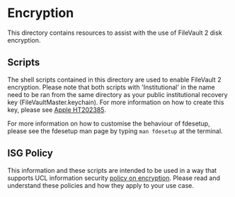 # Encryption
This directory contains resources to assist with the use of FileVault 2 disk encryption.

## Scripts
The shell scripts contained in this directory are used to enable FileVault 2 encryption. Please note that both scripts with 'Institutional' in the name need to be ran from the same directory as your public institutional recovery key (FileVaultMaster.keychain). For more information on how to create this key, please see [Apple HT202385](https://support.apple.com/en-gb/HT202385).

For more information on how to customise the behaviour of fdesetup, please see the fdesetup man page by typing `man fdesetup` at the terminal.

## ISG Policy
This information and these scripts are intended to be used in a way that supports UCL information security [policy on encryption](https://www.ucl.ac.uk/informationsecurity/itsecurity/knowledgebase/securitybaselines/encryption). Please read and understand these policies and how they apply to your use case.
